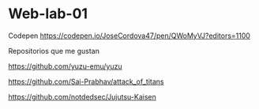 # Web-lab-01

Codepen
https://codepen.io/JoseCordova47/pen/QWoMyVJ?editors=1100

Repositorios que me gustan

https://github.com/yuzu-emu/yuzu

https://github.com/Sai-Prabhav/attack_of_titans

https://github.com/notdedsec/Jujutsu-Kaisen

